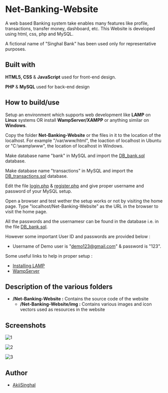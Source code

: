 # Net-Banking-Website
A web based Banking system take enables many features like profile, transactions, transfer money, dashboard, etc. This Website is developed using html, css, php and MySQL.

A fictional name of "Singhal Bank" has been used only for representative purposes.

## Built with
**HTML5, CSS** & **JavaScript** used for front-end design.

**PHP** & **MySQL** used for back-end design

## How to build/use
Setup an environment which supports web development like **LAMP** on **Linux** systems OR install **WampServer/XAMPP** or anything similar on **Windows**.

Copy the folder **Net-Banking-Website** or the files in it to the location of the localhost. For example "/var/www/html", the loaction of localhost in Ubuntu or "C:\wamp\www", the location of localhost in Windows.

Make database name "bank" in MySQL and import the [DB_bank.sql](https://github.com/AkiiSinghal/Net-Banking-Website/blob/master/SQL/DB_bank.sql) database.

Make database name "transactions" in MySQL and import the [DB_transactions.sql](https://github.com/AkiiSinghal/Net-Banking-Website/blob/master/SQL/DB_transactions.sql) database.

Edit the file [login.php](https://github.com/AkiiSinghal/Net-Banking-Website/blob/master/db/login.php) & [register.php](https://github.com/AkiiSinghal/Net-Banking-Website/blob/master/db/register.php) and give proper username and password of your MySQL setup.

Open a browser and test wether the setup works or not by visiting the home page. Type "localhost/Net-Banking-Website" as the URL in the browser to visit the home page.

All the passwords and the usernamesr can be found in the database i.e. in the file [DB_bank.sql](https://github.com/AkiiSinghal/Net-Banking-Website/blob/master/SQL/DB_bank.sql).

However some important User ID and passwords are provided below :

* Username of Demo user is "demo123@gmail.com" & password is "123".

Some useful links to help in proper setup :

* [Installing LAMP](https://www.digitalocean.com/community/tutorials/how-to-install-linux-apache-mysql-php-lamp-stack-on-ubuntu-14-04)
* [WampServer](http://www.wampserver.com/en/)

## Description of the various folders
* **/Net-Banking-Website :** Contains the source code of the website
  * **/Net-Banking-Website/img :** Contains various images and icon vectors used as resources in the website

## Screenshots

![1](https://user-images.githubusercontent.com/42001728/61643426-7a799f00-acc0-11e9-8e2c-828b06b1076d.png)

![2](https://user-images.githubusercontent.com/42001728/61643688-01c71280-acc1-11e9-8ec7-b6f646bf6483.png)

![3](https://user-images.githubusercontent.com/42001728/61643698-04c20300-acc1-11e9-818a-0610c95f1b2e.png)

## Author
* [AkiiSinghal](https://github.com/AkiiSinghal)
